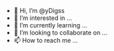 - 👋 Hi, I’m @yDigss
- 👀 I’m interested in ...
- 🌱 I’m currently learning ...
- 💞️ I’m looking to collaborate on ...
- 📫 How to reach me ...

<!---
yDigss/yDigss is a ✨ special ✨ repository because its `README.md` (this file) appears on your GitHub profile.
You can click the Preview link to take a look at your changes.
--->
